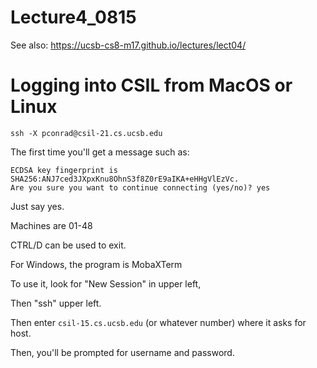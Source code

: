# Lecture4_0815

See also:  https://ucsb-cs8-m17.github.io/lectures/lect04/

# Logging into CSIL from MacOS or Linux

```
ssh -X pconrad@csil-21.cs.ucsb.edu
```

The first time you'll get a message such as:

```
ECDSA key fingerprint is SHA256:ANJ7ced3JXpxKnu8OhnS3f8Z0rE9aIKA+eHHgVlEzVc.
Are you sure you want to continue connecting (yes/no)? yes
```

Just say yes.

Machines are 01-48

CTRL/D can be used to exit.


For Windows, the program is MobaXTerm

To use it, look for "New Session" in upper left,

Then "ssh" upper left.

Then enter `csil-15.cs.ucsb.edu` (or whatever number)
where it asks for host.

Then, you'll be prompted for username and password.

